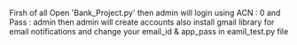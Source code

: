 Firsh of all Open 'Bank_Project.py' then admin will login using ACN : 0 and Pass : admin
then admin will create accounts
also install gmail library for email notifications and change your email_id & app_pass in eamil_test.py file
